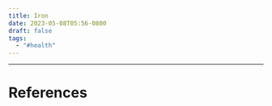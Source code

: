 ```yaml
---
title: Iron
date: 2023-05-08T05:56-0800
draft: false
tags:
  - "#health"
---
```





---
# References

